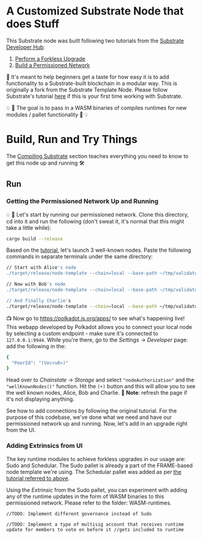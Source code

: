 # A Customized Substrate Node that does Stuff

This Substrate node was built following two tutorials from the [Substrate Developer Hub](https://substrate.dev/):

1) [Perform a Forkless Upgrade](https://substrate.dev/docs/en/tutorials/upgrade-a-chain/sudo-upgrade)
2) [Build a Permissioned Network](https://substrate.dev/docs/en/tutorials/build-permission-network/)

:rocket: It's meant to help beginners get a taste for how easy it is to add functionality to a Substrate-built blockchain in a modular way. This is originally a fork from the Substrate Template Node. Please follow Substrate's tutorial [here](https://substrate.dev/docs/en/tutorials/create-your-first-substrate-chain/) if this is your first time working with Substrate.

:bulb: :goal_net: The goal is to pass in a WASM binaries of compiles runtimes for new modules / pallet functionality :goal_net: :bulb:

# Build, Run and Try Things

The [Compiling Substrate](https://substrate.dev/docs/en/tutorials/create-your-first-substrate-chain/) section teaches everything you need to know to get this node up and running :hammer_and_wrench:

## Run
### Getting the Permissioned Network Up and Running
:bulb: :bank: Let's start by running our permissioned network. Clone this directory, cd into it and run the following (don't sweat it, it's normal that this might take a little while):

```bash
cargo build --release
```

Based on the [tutorial](https://substrate.dev/docs/en/tutorials/build-permission-network/), let's launch 3 well-known nodes. Paste the following commands in separate terminals under the same directory:

```bash
// Start with Alice's node 
./target/release/node-template --chain=local --base-path ~/tmp/validator1 --alice --node-key=c12b6d18942f5ee8528c8e2baf4e147b5c5c18710926ea492d09cbd9f6c9f82a --port 30333 --ws-port 9944
```
```bash
// Now with Bob's node 
./target/release/node-template --chain=local --base-path ~/tmp/validator2 --bob --node-key=6ce3be907dbcabf20a9a5a60a712b4256a54196000a8ed4050d352bc113f8c58 --port 30334 --ws-port 9945

// And finally Charlie's
./target/release/node-template --chain=local --base-path ~/tmp/validator3 --name charlie  --node-key=3a9d5b35b9fb4c42aafadeca046f6bf56107bd2579687f069b42646684b94d9e --port 30335 --ws-port=9946 --offchain-worker always
```
:tv: Now go to https://polkadot.js.org/apps/ to see what's happening live! This webapp developed by Polkadot allows you to connect your local node by selecting a custom endpoint - make sure it's connected to `127.0.0.1:9944`. While you're there, go to the _Settings_ &rarr; _Developer_ page:
add the following in the:
```bash
{
  "PeerId": "(Vec<u8>)"
}
```
Head over to _Chainstate_ &rarr; _Storage_ and select `"nodeAuthorization"` and the `"wellKnownNodes()"` function. Hit the `(+)` button and this will allow you to see the well known nodes, Alice, Bob and Charlie.
:vertical_traffic_light: **Note**: refresh the page if it's not displaying anything.

See how to add connections by following the original tutorial. For the purpose of this codebase, we've done what we need and have our permissioned network up and running. Now, let's add in an upgrade right from the UI.

### Adding Extrinsics from UI

The key runtime modules to achieve forkless upgrades in our usage are: Sudo and Schedular. The Sudo pallet is already a part of the FRAME-based node template we're using. The Schedular pallet was added as per [the tutorial referred to above](https://substrate.dev/docs/en/tutorials/upgrade-a-chain/).

Using the *Extrinsic* from the Sudo pallet, you can experiment with adding any of the runtime updates in the form of WASM binaries to this permissioned network. Please refer to the folder: WASM-runtimes.

```
//TODO: Implement different governance instead of Sudo

//TODO: Implement a type of multisig account that receives runtime update for members to vote on before it //gets included to runtime
```
